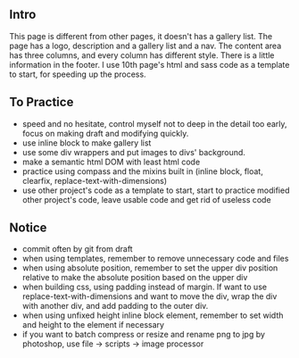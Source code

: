## Intro
This page is different from other pages, it doesn't has a gallery list. The page has a logo, description and a gallery list and a nav. The content area has three columns, and every column has different style. There is a little information in the footer. I use 10th page's html and sass code as a template to start, for speeding up the process.

## To Practice
- speed and no hesitate, control myself not to deep in the detail too early, focus on making draft and modifying quickly.
- use inline block to make gallery list
- use some div wrappers and put images to divs' background.
- make a semantic html DOM with least html code
- practice using compass and the mixins built in (inline block, float, clearfix, replace-text-with-dimensions)
- use other project's code as a template to start, start to practice modified other project's code, leave usable code and get rid of useless code

## Notice
- commit often by git from draft
- when using templates, remember to remove unnecessary code and files
- when using absolute position, remember to set the upper div position relative to make the absolute position based on the upper div
- when building css, using padding instead of margin. If want to use replace-text-with-dimensions and want to move the div, wrap the div with another div, and add padding to the outer div. 
- when using unfixed height inline block element, remember to set width and height to the element if necessary
- if you want to batch compress or resize and rename png to jpg by photoshop, use file -> scripts -> image processor